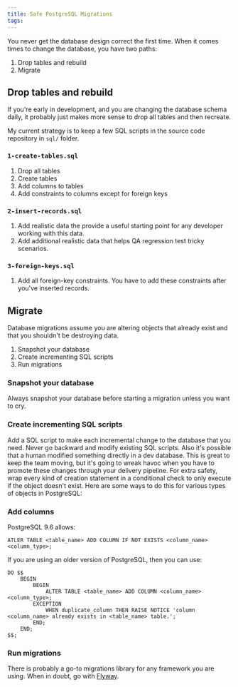 ```yaml
---
title: Safe PostgreSQL Migrations
tags:
---
```


You never get the database design correct the first time. When it comes times to change the database, you have two paths:

1. Drop tables and rebuild
2. Migrate

## Drop tables and rebuild

If you're early in development, and you are changing the database schema daily, it probably just makes more sense to drop all tables and then recreate.

My current strategy is to keep a few SQL scripts in the source code repository in `sql/` folder.

### `1-create-tables.sql`

1. Drop all tables
2. Create tables
3. Add columns to tables
4. Add constraints to columns except for foreign keys

### `2-insert-records.sql`

1. Add realistic data the provide a useful starting point for any developer working with this data.
2. Add additional realistic data that helps QA regression test tricky scenarios.

### `3-foreign-keys.sql`

1. Add all foreign-key constraints. You have to add these constraints after you've inserted records.

## Migrate

Database migrations assume you are altering objects that already exist and that you shouldn't be destroying data.

1. Snapshot your database
2. Create incrementing SQL scripts
3. Run migrations

### Snapshot your database

Always snapshot your database before starting a migration unless you want to cry.

### Create incrementing SQL scripts

Add a SQL script to make each incremental change to the database that you need. Never go backward and modify existing SQL scripts. Also it's possible that a human modified something directly in a dev database. This is great to keep the team moving, but it's going to wreak havoc when you have to promote these changes through your delivery pipeline. For extra safety, wrap every kind of creation statement in a conditional check to only execute if the object doesn't exist. Here are some ways to do this for various types of objects in PostgreSQL:

### Add columns

PostgreSQL 9.6 allows:

```
ATLER TABLE <table_name> ADD COLUMN IF NOT EXISTS <column_name> <column_type>;
```

If you are using an older version of PostgreSQL, then you can use:

```
DO $$
    BEGIN
        BEGIN
            ALTER TABLE <table_name> ADD COLUMN <column_name> <column_type>;
        EXCEPTION
            WHEN duplicate_column THEN RAISE NOTICE 'column <column_name> already exists in <table_name> table.';
        END;
    END;
$$;
```

### Run migrations

There is probably a go-to migrations library for any framework you are using. When in doubt, go with [Flyway](https://flywaydb.org/).
